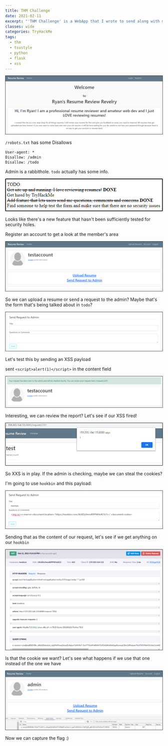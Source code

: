 ```yaml
---
title: THM Challenge
date: 2021-02-11
excerpt: "'THM Challenge' is a WebApp that I wrote to send along with my CV to TryHackMe when they were recruiting Content Engineers"
classes: wide
categories: TryHackMe
tags:
  - thm
  - tsustyle
  - python
  - flask
  - xss
---
```


![3c514ce4b4bf3eb88c1e193655cf7b08.png](/assets/images/thm/thmchallenge/0.png)

`/robots.txt` has some Disallows

```
User-agent: *
Disallow: /admin
Disallow: /todo
```

Admin is a rabbithole. `todo` actually has some info.

![3c514ce4b4bf3eb88c1e193655cf7b08.png](/assets/images/thm/thmchallenge/1.png)

Looks like there's a new feature that hasn't been sufficiently tested for security holes.

Register an account to get a look at the member's area

![3c514ce4b4bf3eb88c1e193655cf7b08.png](/assets/images/thm/thmchallenge/2.png)

So we can upload a resume or send a request to the admin? Maybe that's the form that's being talked about in `todo`?

![3c514ce4b4bf3eb88c1e193655cf7b08.png](/assets/images/thm/thmchallenge/3.png)

Let's test this by sending an XSS payload

sent `<script>alert(1)</script>` in the content field

![3c514ce4b4bf3eb88c1e193655cf7b08.png](/assets/images/thm/thmchallenge/4.png)

Interesting, we can review the report? Let's see if our XSS fired!

![3c514ce4b4bf3eb88c1e193655cf7b08.png](/assets/images/thm/thmchallenge/5.png)

So XXS is in play. If the admin is checking, maybe we can steal the cookies?

I'm going to use `hookbin` and this payload:

![3c514ce4b4bf3eb88c1e193655cf7b08.png](/assets/images/thm/thmchallenge/6.png)

Sending that as the content of our request, let's see if we get anything on our `hookbin`

![3c514ce4b4bf3eb88c1e193655cf7b08.png](/assets/images/thm/thmchallenge/7.png)

Is that the cookie we want? Let's see what happens if we use that one instead of the one we have

![3c514ce4b4bf3eb88c1e193655cf7b08.png](/assets/images/thm/thmchallenge/8.png)

Now we can capture the flag :)

